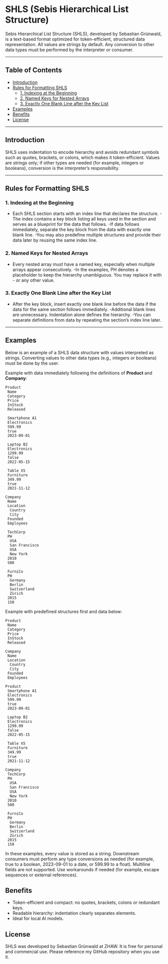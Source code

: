 # SHLS (Sebis Hierarchical List Structure)

Sebis Hierarchical List Structure (SHLS), developed by Sebastian Grünwald, is a text-based format optimized for token-efficient, structured data representation. All values are strings by default. Any conversion to other data types must be performed by the interpreter or consumer.

---

## Table of Contents

- [Introduction](#introduction)
- [Rules for Formatting SHLS](#rules-for-formatting-shls)
  - [1. Indexing at the Beginning](#1-indexing-at-the-beginning)
  - [2. Named Keys for Nested Arrays](#2-named-keys-for-nested-arrays)
  - [3. Exactly One Blank Line after the Key List](#3-exactly-one-blank-line-after-the-key-list)
- [Examples](#examples)
- [Benefits](#benefits)
- [License](#license)

---

## Introduction

SHLS uses indentation to encode hierarchy and avoids redundant symbols such as quotes, brackets, or colons, which makes it token-efficient. Values are strings only; if other types are needed (for example, integers or booleans), conversion is the interpreter’s responsibility.

---

## Rules for Formatting SHLS

### 1. Indexing at the Beginning
- Each SHLS section starts with an index line that declares the structure.
-The index contains a key block listing all keys used in the section and serves as a blueprint for the data that follows.
-If data follows immediately, separate the key block from the data with exactly one blank line.
-You may also predefine multiple structures and provide their data later by reusing the same index line.

### 2. Named Keys for Nested Arrays
- Every nested array must have a named key, especially when multiple arrays appear consecutively.
-In the examples, PH denotes a placeholder to keep the hierarchy unambiguous. You may replace it with - or any other value.

### 3. Exactly One Blank Line after the Key List
- After the key block, insert exactly one blank line before the data if the data for the same section follows immediately.
-Additional blank lines are unnecessary. Indentation alone defines the hierarchy.
-You can separate definitions from data by repeating the section’s index line later.

---

## Examples

Below is an example of a SHLS data structure with values interpreted as strings. Converting values to other data types (e.g., integers or booleans) must be done by the user.

Example with data immediately following the definitions of **Product** and **Company**:

```plaintext
Product
 Name
 Category
 Price
 InStock
 Released

 Smartphone A1
 Electronics
 599.99
 true
 2023-09-01

 Laptop B2
 Electronics
 1299.99
 false
 2022-05-15

 Table X5
 Furniture
 349.99
 true
 2021-11-12

Company
 Name
 Location
  Country
  City
 Founded
 Employees

 TechCorp
 PH
  USA
  San Francisco
  USA
  New York
 2010
 500

 FurniCo
 PH
  Germany
  Berlin
  Switzerland
  Zürich
 2015
 150
```

Example with predefined structures first and data below:

```plaintext
Product
 Name
 Category
 Price
 InStock
 Released

Company
 Name
 Location
  Country
  City
 Founded
 Employees

Product
 Smartphone A1
 Electronics
 599.99
 true
 2023-09-01

 Laptop B2
 Electronics
 1299.99
 false
 2022-05-15

 Table X5
 Furniture
 349.99
 true
 2021-11-12

Company
 TechCorp
 PH
  USA
  San Francisco
  USA
  New York
 2010
 500

 FurniCo
 PH
  Germany
  Berlin
  Switzerland
  Zürich
 2015
 150
```

In these examples, every value is stored as a string. Downstream consumers must perform any type conversions as needed (for example, true to a boolean, 2023-09-01 to a date, or 599.99 to a float). Multiline fields are not supported. Use workarounds if needed (for example, escape sequences or external references).

## Benefits

- Token-efficient and compact: no quotes, brackets, colons or redundant keys.
- Readable hierarchy: indentation clearly separates elements.
- Ideal for local AI models.


## License

SHLS was developed by Sebastian Grünwald at ZHAW. It is free for personal and commercial use. Please reference my GitHub repository when you use it.